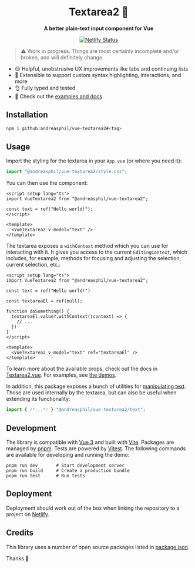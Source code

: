 <h1 align="center">
  Textarea2 🪼
</h1>

<p align="center">
  <strong>A better plain-text input component for Vue</strong>
</p>

<p align="center">
<a href="https://app.netlify.com/sites/andreasphil-tasks/deploys">
   <img src="https://api.netlify.com/api/v1/badges/508e3f7f-df54-4326-bb55-4b4cae9a7dd2/deploy-status" alt="Netlify Status" />
</a>
</p>

> ⚠️ Work in progress. Things are most certainly incomplete and/or broken, and will definitely change.

- 😌 Helpful, unobstrusive UX improvements like tabs and continuing lists
- 🌱 Extensible to support custom syntax highlighting, interactions, and more
- 👌 Fully typed and tested
- 🛝 Check out the [examples and docs](https://textarea2.a13i.dev>)

## Installation

```sh
npm i github:andreasphil/vue-textarea2#<tag>
```

## Usage

Import the styling for the textarea in your `App.vue` (or where you need it):

```ts
import "@andreasphil/vue-textarea2/style.css";
```

You can then use the component:

```vue
<script setup lang="ts">
import VueTextarea2 from "@andreasphil/vue-textarea2";

const text = ref("Hello world!");
</script>

<template>
  <VueTextarea2 v-model="text" />
</template>
```

The textarea exposes a `withContext` method which you can use for interacting with it. It gives you access to the current `EditingContext`, which includes, for example, methods for focusing and adjusting the selection, current selection, etc.:

```
<script setup lang="ts">
import VueTextarea2 from "@andreasphil/vue-textarea2";

const text = ref("Hello world!")

const textareaEl = ref(null);

function doSomething() {
  textareaEl.value?.withContext((context) => {
    // ...
  })
}
</script>

<template>
  <VueTextarea2 v-model="text" ref="textareaEl" />
</template>
```

To learn more about the available props, check out the docs in [Textarea2.vue](./src/components/Textarea2.vue). For examples, see [the demos](./src/demo).

In addition, this package exposes a bunch of utilities for [manipulating text](./src/lib/text.ts). Those are used internally by the textarea, but can also be useful when extending its functionality:

```ts
import { /*...*/ } "@andreasphil/vue-textarea2/text";
```

## Development

The library is compatible with [Vue 3](https://vuejs.org) and built with [Vite](https://vitejs.dev). Packages are managed by [pnpm](https://pnpm.io). Tests are powered by [Vitest](https://vitest.dev). The following commands are available for developing and running the demo:

```
pnpm run dev       # Start development server
pnpm run build     # Create a production bundle
pnpm run test      # Run tests
```

## Deployment

Deployment should work out of the box when linking the repository to a project on [Netlify](https://netlify.com).

## Credits

This library uses a number of open source packages listed in [package.json](package.json).

Thanks 🙏
